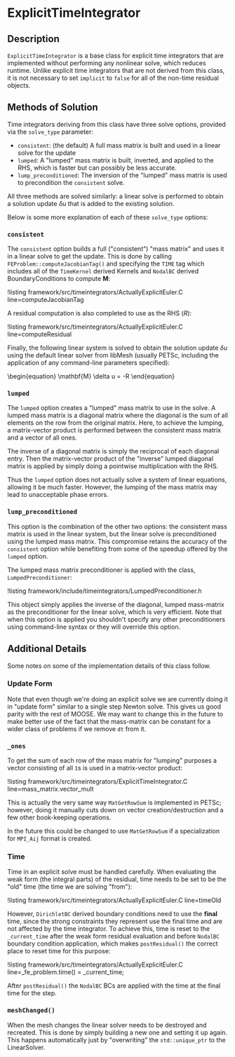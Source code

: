 # ExplicitTimeIntegrator

## Description

`ExplicitTimeIntegrator` is a base class for explicit time integrators that are
implemented without performing any nonlinear solve, which reduces runtime. Unlike
explicit time integrators that are not derived from this class, it is not
necessary to set `implicit` to `false` for all of the non-time residual objects.

## Methods of Solution

Time integrators deriving from this class have three solve options, provided via
the `solve_type` parameter:

- `consistent`: (the default) A full mass matrix is built and used in a linear solve for the update
- `lumped`: A "lumped" mass matrix is built, inverted, and applied to the RHS, which
  is faster but can possibly be less accurate.
- `lump_preconditioned`: The inversion of the "lumped" mass matrix is used to
  precondition the `consistent` solve.

All three methods are solved similarly: a linear solve is performed to obtain a
solution update $\delta u$ that is added to the existing solution.

Below is some more explanation of each of these `solve_type` options:

### `consistent`

The `consistent` option builds a full ("consistent") "mass matrix" and uses it
in a linear solve to get the update.  This is done by calling
`FEProblem::computeJacobianTag()` and specifying the `TIME` tag which includes
all of the `TimeKernel` derived Kernels and `NodalBC` derived BoundaryConditions
to compute $\mathbf{M}$:

!listing framework/src/timeintegrators/ActuallyExplicitEuler.C line=computeJacobianTag

A residual computation is also completed to use as the RHS ($R$):

!listing framework/src/timeintegrators/ActuallyExplicitEuler.C line=computeResidual

Finally, the following linear system is solved to obtain the solution update
$\delta u$ using the default linear solver from libMesh (usually PETSc, including
the application of any command-line parameters specified):

\begin{equation}
\mathbf{M} \delta u = -R
\end{equation}

### `lumped`

The `lumped` option creates a "lumped" mass matrix to use in the solve.  A lumped mass matrix is a diagonal matrix where the diagonal is the sum of all elements on the row from the original matrix.
Here, to achieve the lumping, a matrix-vector product is performed between the
consistent mass matrix and a vector of all ones.

The inverse of a diagonal matrix is simply the reciprocal of each diagonal entry.
Then the matrix-vector product of the "inverse" lumped diagonal matrix is applied by simply doing a pointwise multiplication with the RHS.

Thus the `lumped` option does not actually solve a system of linear equations,
allowing it be much faster. However, the lumping of the mass matrix may lead to
unacceptable phase errors.

### `lump_preconditioned`

This option is the combination of the other two options: the consistent mass matrix
is used in the linear system, but the linear solve is preconditioned using the
lumped mass matrix. This compromise retains the accuracy of the `consistent`
option while benefiting from some of the speedup offered by the `lumped` option.

The lumped mass matrix preconditioner is applied with the class, `LumpedPreconditioner`:

!listing framework/include/timeintegrators/LumpedPreconditioner.h

This object simply applies the inverse of the diagonal, lumped
mass-matrix as the preconditioner for the linear solve, which is very
efficient. Note that when this option is applied you shouldn't specify any other
preconditioners using command-line syntax or they will override this option.

## Additional Details

Some notes on some of the implementation details of this class follow.

### Update Form

Note that even though we're doing an explicit solve we are currently doing it in
"update form" similar to a single step Newton solve.  This gives us good parity
with the rest of MOOSE.  We may want to change this in the future to make better
use of the fact that the mass-matrix can be constant for a wider class of
problems if we remove `dt` from it.

### `_ones`

To get the sum of each row of the mass matrix for "lumping" purposes a vector consisting of all `1`s is used in a matrix-vector product:

!listing framework/src/timeintegrators/ExplicitTimeIntegrator.C line=mass_matrix.vector_mult

This is actually the very same way `MatGetRowSum` is implemented in PETSc; however,
doing it manually cuts down on vector creation/destruction and a few other book-keeping operations.

In the future this could be changed to use `MatGetRowSum` if a specialization for `MPI_Aij` format is created.

### Time

Time in an explicit solve must be handled carefully. When evaluating the weak
form (the integral parts) of the residual, time needs to be set to be the "old"
time (the time we are solving "from"):

!listing framework/src/timeintegrators/ActuallyExplicitEuler.C line=timeOld

However, `DirichletBC` derived boundary conditions need to use the **final** time,
since the strong constraints they represent use the final time and are not affected
by the time integrator. To achieve this, time is reset to the `_current_time` after
the weak form residual evaluation and before `NodalBC` boundary condition application,
which makes `postResidual()` the correct place to reset time for this purpose:

!listing framework/src/timeintegrators/ActuallyExplicitEuler.C line=_fe_problem.time() = _current_time;

After `postResidual()` the `NodalBC` BCs are applied with the time at the final time for the step.

### `meshChanged()`

When the mesh changes the linear solver needs to be destroyed and recreated.
This is done by simply building a new one and setting it up again.  This happens
automatically just by "overwriting" the `std::unique_ptr` to the LinearSolver.
